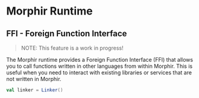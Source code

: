 # Morphir Runtime

## FFI - Foreign Function Interface

> NOTE: This feature is a work in progress!

The Morphir runtime provides a Foreign Function Interface (FFI) that allows you to call functions written in other languages from within Morphir. This is useful when you need to interact with existing libraries or services that are not written in Morphir.

```scala
val linker = Linker()
```
